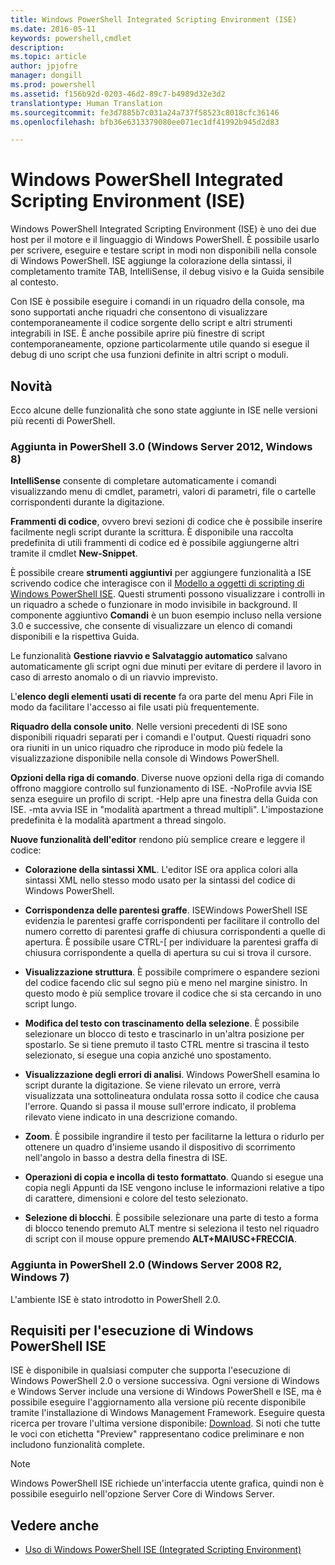 ```yaml
---
title: Windows PowerShell Integrated Scripting Environment (ISE)
ms.date: 2016-05-11
keywords: powershell,cmdlet
description: 
ms.topic: article
author: jpjofre
manager: dongill
ms.prod: powershell
ms.assetid: f156b92d-0203-46d2-89c7-b4989d32e3d2
translationtype: Human Translation
ms.sourcegitcommit: fe3d7885b7c031a24a737f58523c8018cfc36146
ms.openlocfilehash: bfb36e6313379080ee071ec1df41992b945d2d83

---
```


# Windows PowerShell Integrated Scripting Environment (ISE)
Windows PowerShell Integrated Scripting Environment (ISE) è uno dei due host per il motore e il linguaggio di Windows PowerShell. È possibile usarlo per scrivere, eseguire e testare script in modi non disponibili nella console di Windows PowerShell. ISE aggiunge la colorazione della sintassi, il completamento tramite TAB, IntelliSense, il debug visivo e la Guida sensibile al contesto.

Con ISE è possibile eseguire i comandi in un riquadro della console, ma sono supportati anche riquadri che consentono di visualizzare contemporaneamente il codice sorgente dello script e altri strumenti integrabili in ISE. È anche possibile aprire più finestre di script contemporaneamente, opzione particolarmente utile quando si esegue il debug di uno script che usa funzioni definite in altri script o moduli.

## Novità
Ecco alcune delle funzionalità che sono state aggiunte in ISE nelle versioni più recenti di PowerShell.

### Aggiunta in PowerShell 3.0 (Windows Server 2012, Windows 8)
**IntelliSense** consente di completare automaticamente i comandi visualizzando menu di cmdlet, parametri, valori di parametri, file o cartelle corrispondenti durante la digitazione.

**Frammenti di codice**, ovvero brevi sezioni di codice che è possibile inserire facilmente negli script durante la scrittura. È disponibile una raccolta predefinita di utili frammenti di codice ed è possibile aggiungerne altri tramite il cmdlet **New-Snippet**.

È possibile creare **strumenti aggiuntivi** per aggiungere funzionalità a ISE scrivendo codice che interagisce con il [Modello a oggetti di scripting di Windows PowerShell ISE](https://technet.microsoft.com/en-us/library/dd819478.aspx). Questi strumenti possono visualizzare i controlli in un riquadro a schede o funzionare in modo invisibile in background. Il componente aggiuntivo **Comandi** è un buon esempio incluso nella versione 3.0 e successive, che consente di visualizzare un elenco di comandi disponibili e la rispettiva Guida.

Le funzionalità **Gestione riavvio e Salvataggio automatico** salvano automaticamente gli script ogni due minuti per evitare di perdere il lavoro in caso di arresto anomalo o di un riavvio imprevisto.

L'**elenco degli elementi usati di recente** fa ora parte del menu Apri File in modo da facilitare l'accesso ai file usati più frequentemente.

**Riquadro della console unito**. Nelle versioni precedenti di ISE sono disponibili riquadri separati per i comandi e l'output. Questi riquadri sono ora riuniti in un unico riquadro che riproduce in modo più fedele la visualizzazione disponibile nella console di Windows PowerShell.

**Opzioni della riga di comando**. Diverse nuove opzioni della riga di comando offrono maggiore controllo sul funzionamento di ISE. -NoProfile avvia ISE senza eseguire un profilo di script. -Help apre una finestra della Guida con ISE. -mta avvia ISE in "modalità apartment a thread multipli". L'impostazione predefinita è la modalità apartment a thread singolo.

**Nuove funzionalità dell'editor** rendono più semplice creare e leggere il codice:

-   **Colorazione della sintassi XML**. L'editor ISE ora applica colori alla sintassi XML nello stesso modo usato per la sintassi del codice di Windows PowerShell.

-   **Corrispondenza delle parentesi graffe**. ISEWindows PowerShell ISE evidenzia le parentesi graffe corrispondenti per facilitare il controllo del numero corretto di parentesi graffe di chiusura corrispondenti a quelle di apertura. È possibile usare CTRL-\[ per individuare la parentesi graffa di chiusura corrispondente a quella di apertura su cui si trova il cursore.

-   **Visualizzazione struttura**. È possibile comprimere o espandere sezioni del codice facendo clic sul segno più e meno nel margine sinistro. In questo modo è più semplice trovare il codice che si sta cercando in uno script lungo.

-   **Modifica del testo con trascinamento della selezione**. È possibile selezionare un blocco di testo e trascinarlo in un'altra posizione per spostarlo. Se si tiene premuto il tasto CTRL mentre si trascina il testo selezionato, si esegue una copia anziché uno spostamento.

-   **Visualizzazione degli errori di analisi**. Windows PowerShell esamina lo script durante la digitazione. Se viene rilevato un errore, verrà visualizzata una sottolineatura ondulata rossa sotto il codice che causa l'errore. Quando si passa il mouse sull'errore indicato, il problema rilevato viene indicato in una descrizione comando.

-   **Zoom**. È possibile ingrandire il testo per facilitarne la lettura o ridurlo per ottenere un quadro d'insieme usando il dispositivo di scorrimento nell'angolo in basso a destra della finestra di ISE.

-   **Operazioni di copia e incolla di testo formattato**. Quando si esegue una copia negli Appunti da ISE vengono incluse le informazioni relative a tipo di carattere, dimensioni e colore del testo selezionato.

-   **Selezione di blocchi**. È possibile selezionare una parte di testo a forma di blocco tenendo premuto ALT mentre si seleziona il testo nel riquadro di script con il mouse oppure premendo **ALT+MAIUSC+FRECCIA**.

### Aggiunta in PowerShell 2.0 (Windows Server 2008 R2, Windows 7)
L'ambiente ISE è stato introdotto in PowerShell 2.0.

## Requisiti per l'esecuzione di Windows PowerShell ISE
ISE è disponibile in qualsiasi computer che supporta l'esecuzione di Windows PowerShell 2.0 o versione successiva. Ogni versione di Windows e Windows Server include una versione di Windows PowerShell e ISE, ma è possibile eseguire l'aggiornamento alla versione più recente disponibile tramite l'installazione di Windows Management Framework. Eseguire questa ricerca per trovare l'ultima versione disponibile: [Download](http://www.microsoft.com/en-us/search/DownloadResults.aspx?q=%22windows%20management%20framework%22%20PowerShell&sortby=Relevancy~Descending). Si noti che tutte le voci con etichetta "Preview" rappresentano codice preliminare e non includono funzionalità complete.

> [!NOTE]
> Windows PowerShell ISE richiede un'interfaccia utente grafica, quindi non è possibile eseguirlo nell'opzione Server Core di Windows Server.

## Vedere anche
- [Uso di Windows PowerShell ISE (Integrated Scripting Environment)](http://technet.microsoft.com/library/cc732148.aspx)




<!--HONumber=Oct16_HO2-->


